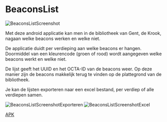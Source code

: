 # BeaconsList

![BeaconsListScreenshot](https://i.imgur.com/KvFGxX7m.png)

Met deze android applicatie kan men in de bibliotheek van Gent, de Krook, nagaan welke beacons werken en welke niet.

De applicatie duidt per verdieping aan welke beacons er hangen. Doormiddel van een kleurencode (groen of rood) wordt aangegeven welke beacons werkt en welke niet. 

De lijst geeft het UUID en het OCTA-ID van de beacons weer. Op deze manier zijn de beacons makkelijk terug te vinden op de plattegrond van de bibliotheek. 

Je kan de lijsten exporteren naar een excel bestand, per verdiep of alle verdiepen samen.

![BeaconsListScreenshotExporteren](https://i.imgur.com/d6ukje9m.png) ![BeaconsListScreenshotExcel](https://i.imgur.com/aE17o4rm.png)

[APK](https://github.com/lab9k/Beacons/tree/master/Android/BeaconsList/app-debug.apk)
